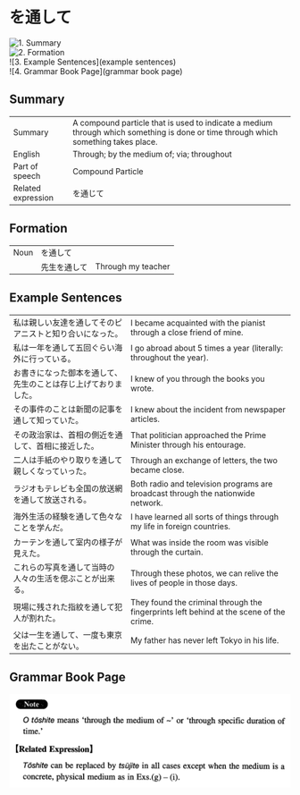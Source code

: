 # を通して

![1. Summary](summary)<br>
![2. Formation](formation)<br>
![3. Example Sentences](example sentences)<br>
![4. Grammar Book Page](grammar book page)<br>


## Summary

<table><tr>   <td>Summary</td>   <td>A compound particle that is used to indicate a medium through which something is done or time through which something takes place.</td></tr><tr>   <td>English</td>   <td>Through; by the medium of; via; throughout</td></tr><tr>   <td>Part of speech</td>   <td>Compound Particle</td></tr><tr>   <td>Related expression</td>   <td>を通じて</td></tr></table>

## Formation

<table class="table"><tbody><tr class="tr head"><td class="td"><span class="bold">Noun</span></td><td class="td"><span class="concept">を通して</span></td><td class="td"></td></tr><tr class="tr"><td class="td"></td><td class="td"><span>先生</span><span class="concept">を通して</span></td><td class="td"><span>Through my teacher</span></td></tr></tbody></table>

## Example Sentences

<table><tr>   <td>私は親しい友達を通してそのピアニストと知り合いになった。</td>   <td>I became acquainted with the pianist through a close friend of mine.</td></tr><tr>   <td>私は一年を通して五回ぐらい海外に行っている。</td>   <td>I go abroad about 5 times a year (literally: throughout the year).</td></tr><tr>   <td>お書きになった御本を通して、先生のことは存じ上げておりました。</td>   <td>I knew of you through the books you wrote.</td></tr><tr>   <td>その事件のことは新聞の記事を通して知っていた。</td>   <td>I knew about the incident from newspaper articles.</td></tr><tr>   <td>その政治家は、首相の側近を通して、首相に接近した。</td>   <td>That politician approached the Prime Minister through his entourage.</td></tr><tr>   <td>二人は手紙のやり取りを通して親しくなっていった。</td>   <td>Through an exchange of letters, the two became close.</td></tr><tr>   <td>ラジオもテレビも全国の放送網を通して放送される。</td>   <td>Both radio and television programs are broadcast through the nationwide network.</td></tr><tr>   <td>海外生活の経験を通して色々なことを学んだ。</td>   <td>I have learned all sorts of things through my life in foreign countries.</td></tr><tr>   <td>カーテンを通して室内の様子が見えた。</td>   <td>What was inside the room was visible through the curtain.</td></tr><tr>   <td>これらの写真を通して当時の人々の生活を偲ぶことが出来る。</td>   <td>Through these photos, we can relive the lives of people in those days.</td></tr><tr>   <td>現場に残された指紋を通して犯人が割れた。</td>   <td>They found the criminal through the fingerprints left behind at the scene of the crime.</td></tr><tr>   <td>父は一生を通して、一度も東京を出たことがない。</td>   <td>My father has never left Tokyo in his life.</td></tr></table>

## Grammar Book Page

![](../img/Intermediateを通して.png)

